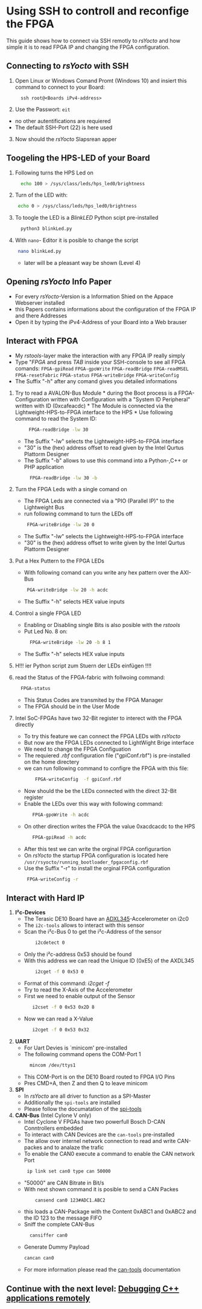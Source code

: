 # Using SSH to controll and reconfige the FPGA
This guide shows how to connect via SSH remotly to *rsYocto* and how simple it is to read FPGA IP and changing the FPGA configuration. 

## Connecting to *rsYocto* with SSH
1. Open Linux or Windows Comand Promt (Windows 10) and insiert this command to connect to your Board:
    ```
      ssh root@<Boards iPv4-address>
    ```
2. Use the Passwort: `eit`
  * no other autentifications are requiered
  * The default SSH-Port (22) is here used 
3. Now should the *rsYocto* Slapsrean apper

## Toogeling the HPS-LED of your Board
1. Following turns the HPS Led on
    ```bash
      echo 100 > /sys/class/leds/hps_led0/brightness
    ```
2.  Turn of the LED with:
    ```bash
     echo 0 > /sys/class/leds/hps_led0/brightness
    ```
3. To toogle the LED is a *BlinkLED* Python scipt pre-installed
    ```bash 
      python3 blinkLed.py
    ```
4. With `nano`- Editor it is posible to change the script
    ```bash 
     nano blinkLed.py
   ```
   * later will be a pleasant way be shown (Level 4) 
   
## Opening *rsYocto* Info Paper 
  * For every *rsYocto*-Version is a Information Shied on the Appace Webserver installed
  * this Papers contains informations about the configuration of the FPGA IP and there Addresses 
  * Open it by typing the iPv4-Address of your Board into a Web brauser
  
## Interact with FPGA
  * My *rstools*-layer make the interaction with any FPGA IP really simply
  * Type "*FPGA* and press *TAB* inside your SSH-console to see all FPGA comands:
  `FPGA-gpiRead` `FPGA-gpoWrite` `FPGA-readBridge` `FPGA-readMSEL` `FPGA-resetFabric`
  `FPGA-status` `FPGA-writeBridge` `FPGA-writeConfig`
  * The Suffix "-h" after any comand gives you detailed informations  
  1. Try to read a AVALON-Bus Module
    * during the Boot process is a FPGA-Configuration written with Configuration 
      with a "System ID Peripheral" written with ID (0xcafeacdc)
    * The Module is connected via the Lightweight-HPS-to-FPGA interface to the HPS
    * Use following command to read the System ID:
        ```bash
             FPGA-readBridge -lw 30
        ```
      * The Suffix "-lw" selects the Lightweight-HPS-to-FPGA interface
      * "30" is the (hex) address offset to read given by the Intel Qurtus Plattorm Designer
      * The Suffix "-b" allows to use this command into a Python-,C++ or PHP application
           ```bash
             FPGA-readBridge -lw 30 -b
           ```
  2. Turn the FPGA Leds with a single comand on
      * The FPGA Leds are connected via a "PIO (Parallel IP)" to the Lightweight Bus
      * run following command to turn the LEDs off
          ```bash
           FPGA-writeBridge -lw 20 0
          ```
      * The Suffix "-lw" selects the Lightweight-HPS-to-FPGA interface
      * "30" is the (hex) address offset to write given by the Intel Qurtus Plattorm Designer
      
  3. Put a Hex Puttern to the FPGA LEDs
      * With following comand can you write any hex pattern over the AXI-Bus 
        ```bash
         PGA-writeBridge -lw 20 -h acdc
        ```
       * The Suffix "-h" selects HEX value inputs 
  4. Control a single FPGA LED
      * Enabling or Disabling single Bits is also posible with the *rstools* 
      * Put Led No. 8 on:  
         ```bash
           FPGA-writeBridge -lw 20 -b 8 1
         ```
      * The Suffix "-h" selects HEX value inputs 
  5. H!!! ier Python script zum Stuern der LEDs einfügen !!!!    
      
  6. read the Status of the FPGA-fabric with follwoing command:
        ```bash
          FPGA-status
        ````
      * This Status Codes are transmited by the FPGA Manager
      * The FPGA should be in the User Mode
7. Intel SoC-FPGAs have two 32-Bit register to interect with the FPGA directly
    * To try this feature we can connect the FPGA LEDs with *rsYocto* 
    * But now are the FPGA LEDs connected to LightWight Brige interface
    * We need to change the FPGA Configuation
    * The requiered *.rbf* configuration file ("gpiConf.rbf") is pre-installed on the home directery
    * we can run following command to configre the FPGA with this file:
        ```bash
            FPGA-writeConfig  -f gpiConf.rbf
        ```
    * Now should the be the LEDs connected with the direct 32-Bit register
    * Enable the LEDs over this way with following command:
        ```bash
           FPGA-gpoWrite -h acdc
        ```
    * On other direction writes the FPGA the value 0xacdcacdc to the HPS
        ```bash
           FPGA-gpiRead -h acdc
        ```
     * After this test we can write the orginal FPGA configurartion
     * On *rsYocto* the startup FPGA configuration is located here `/usr/rsyocto/running_bootloader_fpgaconfig.rbf`
     * Use the Suffix "-r" to install the orginal FPGA configuration 
        ```bash
         FPGA-writeConfig -r 
        ```
 ## Interact with Hard IP
1. **I²c-Devices** 
    * The Terasic DE10 Board have an [ADXL345](https://www.analog.com/en/products/adxl345.html)-Accelerometer on i2c0
    * The `i2c-tools` allows to interact with this sensor
    * Scan the i²c-Bus 0 to get the i²c-Address of the sensor 
        ```bash
            i2cdetect 0 
        ```
    * Only the i²c-address 0x53 should be found
    * With this address we can read the Unique ID (0xE5) of the AXDL345
        ```bash
            i2cget -f 0 0x53 0
        ```
    * Format of this command: *i2cget -f <Bus Number> <i2c-Addess> <Address>*
    * Try to read the X-Axis of the Accelerometer
    * First we need to enable output of the Sensor
         ```bash
            i2cset -f 0 0x53 0x2D 8
         ```
    * Now we can read a X-Value 
        ```bash
           i2cget -f 0 0x53 0x32
         ```
2. **UART**     
    * For Uart Devies is `minicom' pre-installed
    * The following command opens the COM-Port 1
         ```bash
           mincom /dev/ttys1
         ```
    * This COM-Port is on the DE10 Board routed to FPGA I/O Pins
    * Pres CMD+A, then Z and then Q to leave minicom 
3. **SPI**
    * In *rsYocto* are all driver to function as a SPI-Master
    * Additionally the `spi-tools` are installed
    * Please follow the documatation of the [spi-tools](https://github.com/cpb-/spi-tools)
4. **CAN-Bus** (Intel Cylone V only)
    * Intel Cyclone V FPGAs have two powerfull Bosch D-CAN Conntrollers embedded
    * To interact with CAN Devices are the `can-tools` pre-installed
    * The allow over internel network connection to read and write CAN-packes and to analaze the trafic
    * To enable the CAN0 execute a command to enable the CAN network Port
        ```bash
         ip link set can0 type can 50000
         ```
    * "50000" are CAN Bitrate in Bit/s
    * With next shown command it is posible to send a CAN Packes
        ```bash
            cansend can0 123#ADC1.ABC2
        ```
    * this loads a CAN-Package with the Content 0xABC1 and 0xABC2 and the ID 123 to the message FIFO
    * Sniff the complete CAN-Bus
         ```bash
           cansiffer can0
         ```
    * Generate Dummy Payload 
        ```bash
        cancan can0
        ```
    * For more information please read the [can-tools](https://github.com/linux-can/can-utils) documentation
    
 
 ## Continue with the next level: [Debugging C++ applications remotely](3_CPP.md)
